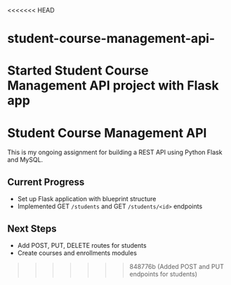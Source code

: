 <<<<<<< HEAD
# student-course-management-api-
Started Student Course Management API project with Flask app 
=======
# Student Course Management API
This is my ongoing assignment for building a REST API using Python Flask and MySQL.

## Current Progress
- Set up Flask application with blueprint structure
- Implemented GET `/students` and GET `/students/<id>` endpoints

## Next Steps
- Add POST, PUT, DELETE routes for students
- Create courses and enrollments modules
>>>>>>> 848776b (Added POST and PUT endpoints for students)
